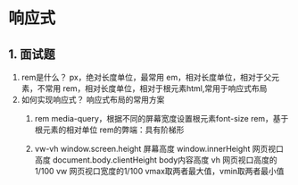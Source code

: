 # 响应式
## 1. 面试题
1. rem是什么？
   px，绝对长度单位，最常用
   em，相对长度单位，相对于父元素，不常用
   rem，相对长度单位，相对于根元素html,常用于响应式布局
2. 如何实现响应式？
   响应式布局的常用方案
    1. rem
      media-query，根据不同的屏幕宽度设置根元素font-size
      rem，基于根元素的相对单位
      rem的弊端：具有阶梯形

    1. vw-vh
      window.screen.height  屏幕高度
      window.innerHeight 网页视口高度
      document.body.clientHeight body内容高度
      vh 网页视口高度的1/100
      vw 网页视口宽度的1/100
      vmax取两者最大值，vmin取两者最小值